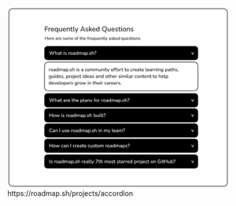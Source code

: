 <img src="accordion-img.png" alt="Accordion Screenshot" width="450">
https://roadmap.sh/projects/accordion
